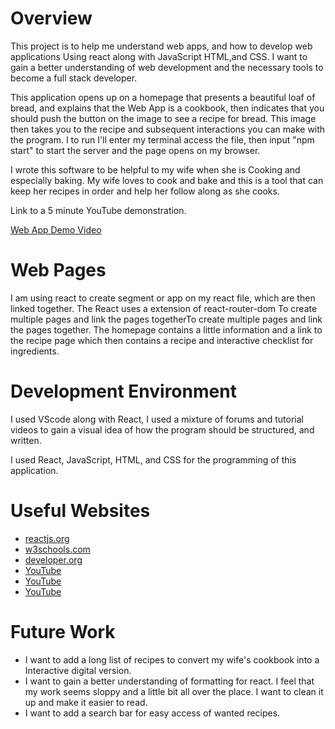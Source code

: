 # Overview

This project is to help me understand web apps, and how to develop web applications Using react along with JavaScript HTML,and CSS. I want to gain a better understanding of web development and the necessary tools to become a full stack developer.  

This application opens up on a homepage that presents a beautiful loaf of bread, and explains that the Web App is a cookbook, then indicates that you should push the button on the image to see a recipe for bread. This image then takes you to the recipe and subsequent interactions you can make with the program. I to run I'll enter my terminal access the file, then input "npm start" to start the server and the page opens on my browser.

I wrote this software to be helpful to my wife when she is Cooking and especially baking. My wife loves to cook and bake and this is a tool that can keep her recipes in order and help her follow along as she cooks. 

Link to a 5 minute YouTube demonstration.

[Web App Demo Video](https://youtu.be/PB1LXISjHU0)

# Web Pages

 I am using react to create segment or app on my react file, which are then linked together. The React uses a extension of react-router-dom To create multiple pages and link the pages togetherTo create multiple pages and link the pages together. The homepage contains a little information and a link to the recipe page which then contains a recipe and interactive checklist for ingredients. 

# Development Environment

I used VScode along with React, I used a mixture of forums and tutorial videos to gain a visual idea of how the program should be structured, and written. 

I used React, JavaScript, HTML, and CSS for the programming of this application.

# Useful Websites

* [reactjs.org](https://legacy.reactjs.org/tutorial/tutorial.html)
* [w3schools.com](https://www.w3schools.com/REACT/DEFAULT.ASP)
* [developer.org](https://developer.mozilla.org/en-US/docs/Learn/Tools_and_testing/Client-side_JavaScript_frameworks/React_getting_started)
* [YouTube](https://www.youtube.com/watch?v=TWz4TjSssbg&t=751s)
* [YouTube](https://www.youtube.com/watch?v=QwarZBtFoFA)
* [YouTube](https://www.youtube.com/watch?v=hn80mWvP-9g)

# Future Work

* I want to add a long list of recipes to convert my wife's cookbook into a Interactive digital version. 
* I want to gain a better understanding of formatting for react. I feel that my work seems sloppy and a little bit all over the place. I want to clean it up and make it easier to read. 
* I want to add a search bar for easy access of wanted recipes.
